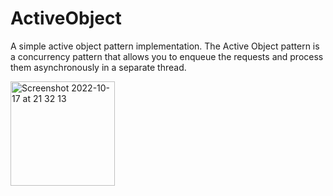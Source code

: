 # ActiveObject
A simple active object pattern implementation.
The Active Object pattern is a concurrency pattern that allows you to enqueue the requests and process them asynchronously in a separate thread.

<img width="167" alt="Screenshot 2022-10-17 at 21 32 13" src="https://user-images.githubusercontent.com/17129016/196266248-6c12a752-112f-4654-946f-cd3d8927a318.png">
